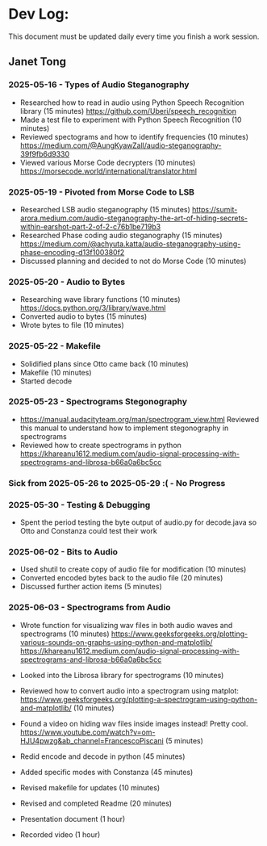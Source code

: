 # Dev Log:

This document must be updated daily every time you finish a work session.

## Janet Tong

### 2025-05-16 - Types of Audio Steganography
- Researched how to read in audio using Python Speech Recognition library (15 minutes)
https://github.com/Uberi/speech_recognition 
- Made a test file to experiment with Python Speech Recognition (10 minutes)
- Reviewed spectograms and how to identify frequencies (10 minutes) 
https://medium.com/@AungKyawZall/audio-steganography-39f9fb6d9330 
- Viewed various Morse Code decrypters (10 minutes)
https://morsecode.world/international/translator.html 

### 2025-05-19 - Pivoted from Morse Code to LSB
- Researched LSB audio steganography (15 minutes) 
https://sumit-arora.medium.com/audio-steganography-the-art-of-hiding-secrets-within-earshot-part-2-of-2-c76b1be719b3
- Researched Phase coding audio steganography (15 minutes)
https://medium.com/@achyuta.katta/audio-steganography-using-phase-encoding-d13f100380f2
- Discussed planning and decided to not do Morse Code (10 minutes)

### 2025-05-20 - Audio to Bytes
- Researching wave library functions (10 minutes) https://docs.python.org/3/library/wave.html 
- Converted audio to bytes (15 minutes) 
- Wrote bytes to file (10 minutes)

### 2025-05-22 - Makefile 
- Solidified plans since Otto came back (10 minutes)
- Makefile (10 minutes)
- Started decode 

### 2025-05-23 - Spectrograms Stegonography 
- https://manual.audacityteam.org/man/spectrogram_view.html Reviewed this manual to understand how to implement stegonography in spectrograms 
- Reviewed how to create spectrograms in python 
https://khareanu1612.medium.com/audio-signal-processing-with-spectrograms-and-librosa-b66a0a6bc5cc  

### Sick from 2025-05-26 to 2025-05-29 :( - No Progress

### 2025-05-30 - Testing & Debugging
- Spent the period testing the byte output of audio.py for decode.java so Otto and Constanza could test their work 

### 2025-06-02 - Bits to Audio 
- Used shutil to create copy of audio file for modification (10 minutes)
- Converted encoded bytes back to the audio file (20 minutes) 
- Discussed further action items (5 minutes)

### 2025-06-03 - Spectrograms from Audio 
- Wrote function for visualizing wav files in both audio waves and spectrograms (10 minutes) 
https://www.geeksforgeeks.org/plotting-various-sounds-on-graphs-using-python-and-matplotlib/ 
https://khareanu1612.medium.com/audio-signal-processing-with-spectrograms-and-librosa-b66a0a6bc5cc 
- Looked into the Librosa library for spectrograms (10 minutes)
- Reviewed how to convert audio into a spectrogram using matplot: https://www.geeksforgeeks.org/plotting-a-spectrogram-using-python-and-matplotlib/ (10 minutes)
- Found a video on hiding wav files inside images instead! Pretty cool. https://www.youtube.com/watch?v=om-HJU4pwzg&ab_channel=FrancescoPiscani (5 minutes)

- Redid encode and decode in python (45 minutes)
- Added specific modes with Constanza (45 minutes) 
- Revised makefile for updates (10 minutes) 
- Revised and completed Readme (20 minutes)
- Presentation document (1 hour)
- Recorded video (1 hour)